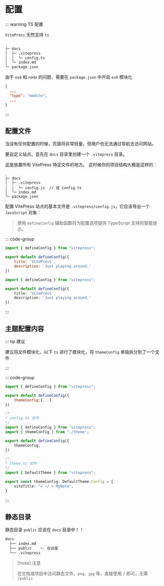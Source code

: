 # 配置

::: warning TS 配置

`VitePress` 天然支持 `ts`

``` bash
.
├─ docs
│  ├─ .vitepress
│  │  └─ config.ts
│  └─ index.md
└─ package.json
```

由于 `es6` 和 `node` 的问题，需要在 `package.json` 中开启 `es6` 模块化

``` json
{
  ...
  "type": "module",
  ...
}
```

:::







## 配置文件

当没有任何配置的时候，页面将非常轻量，但用户也无法通过导航去访问网站。

要自定义站点，首先在 `docs` 目录里创建一个 `.vitepress` 目录。

这是放置所有 VitePress 特定文件的地方。 这时候你的项目结构大概是这样的：

``` bash{3-4}
.
├─ docs
│  ├─ .vitepress
│  │  └─ config.js	// 或 config.ts
│  └─ index.md
└─ package.json
```

配置 VitePress 站点的基本文件是 `.vitepress/config.js`，它应该导出一个 `JavaScript` 对象：

> 使用 `defineConfig` 辅助函数将为配置选项提供 TypeScript 支持的智能提示。

::: code-group

``` javascript
import { defineConfig } from "vitepress";

export default defineConfig({
    title: 'VitePress',
    description: 'Just playing around.'
})
```

``` typescript
import { defineConfig } from "vitepress";

export default defineConfig({
    title: 'VitePress',
    description: 'Just playing around.'
})
```

:::



## 主题配置内容

::: tip 建议

建议将文件模块化，以下 `ts` 进行了模块化，将 `themeConfig` 单独拆分到了一个文件

:::

::: code-group

``` javascript
import { defineConfig } from "vitepress";

export default defineConfig({
    themeConfig:{...}
})
```



``` typescript
/*
* config.ts 文件
*/
import { defineConfig } from "vitepress";
import { themeConfig } from "./theme";

export default defineConfig({
    themeConfig,
})

/*
* theme.ts 文件
*/
import { DefaultTheme } from "vitepress";

export const themeConfig: DefaultTheme.Config = {
    siteTitle: "< ~/ > MyNote",
}
```





:::

## 静态目录

静态目录 `public` 应该在 `docs` 目录中！！

``` bash {3}
docs
  ├── index.md
  ├── public	<- 在这里
  └── .vitepress
```

> [!note] 注意
>
> 在文档或项目中访问静态文件。`png、jpg` 等，直接使用 `/` 即可，无需 `/public`
